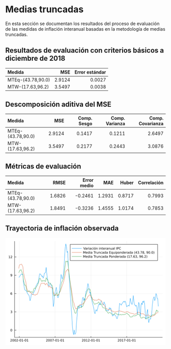 # Medias truncadas

En esta sección se documentan los resultados del proceso de evaluación de las medidas de inflación interanual basadas en la metodología de medias truncadas.

## Resultados de evaluación con criterios básicos a diciembre de 2018



| Medida            |    MSE | Error estándar |
| :---------------- | -----: | -------------: |
| MTEq-(43.78,90.0) | 2.9124 |         0.0027 |
| MTW-(17.63,96.2)  | 3.5497 |         0.0038 |

## Descomposición aditiva del MSE



| Medida            |    MSE | Comp. Sesgo | Comp. Varianza | Comp. Covarianza |
| :---------------- | -----: | ----------: | -------------: | ---------------: |
| MTEq-(43.78,90.0) | 2.9124 |      0.1417 |         0.1211 |           2.6497 |
| MTW-(17.63,96.2)  | 3.5497 |      0.2177 |         0.2443 |           3.0876 |


## Métricas de evaluación 


| Medida            |   RMSE | Error medio |    MAE |  Huber | Correlación |
| :---------------- | -----: | ----------: | -----: | -----: | ----------: |
| MTEq-(43.78,90.0) | 1.6826 |     -0.2461 | 1.2931 | 0.8717 |      0.7993 |
| MTW-(17.63,96.2)  | 1.8491 |     -0.3236 | 1.4555 | 1.0174 |      0.7853 |


## Trayectoria de inflación observada

![Trayectoria observada](images/trimmed_mean/trayectorias_MT.svg)
